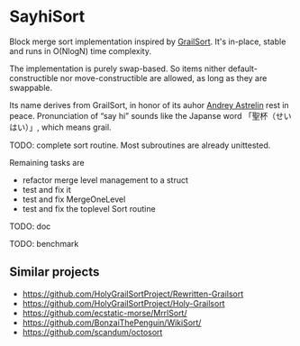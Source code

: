 # SayhiSort

Block merge sort implementation inspired by [GrailSort](https://github.com/Mrrl/GrailSort). It's in-place, stable and runs in O(NlogN) time complexity.

The implementation is purely swap-based. So items nither default-constructible nor move-constructible are allowed, as long as they are swappable.

Its name derives from GrailSort, in honor of its auhor [Andrey Astrelin](https://superliminal.com/andrey/biography.html) rest in peace. Pronunciation of “say hi” sounds like the Japanse word 「聖杯（せいはい）」, which means grail.

TODO: complete sort routine. Most subroutines are already unittested.

Remaining tasks are

* refactor merge level management to a struct
* test and fix it
* test and fix MergeOneLevel
* test and fix the toplevel Sort routine

TODO: doc

TODO: benchmark

## Similar projects

* https://github.com/HolyGrailSortProject/Rewritten-Grailsort
* https://github.com/HolyGrailSortProject/Holy-Grailsort
* https://github.com/ecstatic-morse/MrrlSort/
* https://github.com/BonzaiThePenguin/WikiSort/
* https://github.com/scandum/octosort

